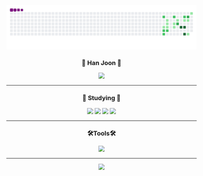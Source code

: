 <div align="center">

![snake gif](https://github.com/hanjoon18/hanjoon18/blob/output/github-contribution-grid-snake.gif)
  
### 🎈 Han Joon 🎈 
  
<a href="https://www.instagram.com/hanjoon87/"><img src="https://img.shields.io/badge/Instagram-E4405F?style=flat-square&logo=Instagram&logoColor=white"></a>
<br>
  
---
### 📖 Studying 📖<br>
<p>
<img src="https://img.shields.io/badge/C-A8B9CC?style=flat-square&logo=C&logoColor=white">
<img src="https://img.shields.io/badge/Python-3776AB?style=flat-square&logo=Python&logoColor=white">
<img src="https://img.shields.io/badge/JavaScript-F7DF1E?style=flat-square&logo=JavaScript&logoColor=white">
  <img src="https://img.shields.io/badge/TensorFlow-FF6F00?style=flat-square&logo=TensorFlow&logoColor=white">
</p>

---
### 🛠️Tools🛠️<br>
<p>
<img src="https://img.shields.io/badge/VisualStudioCode-007ACC?style=flat-square&logo=VisualStudioCode&logoColor=white">
</p>

---
<img src="https://github-readme-stats.vercel.app/api/top-langs/?username=hanjoon18&theme=dracula&exclude_repo=Computer-Science-Engineering&layout=compact&langs_count=10"/>

</div>
